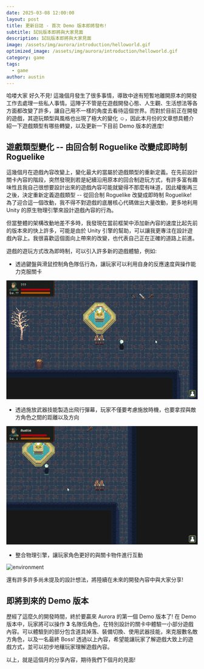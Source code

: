 ```yaml
---
date: 2025-03-08 12:00:00
layout: post
title: 更新日誌 - 首次 Demo 版本即將發布!
subtitle: 試玩版本即將與大家見面
description: 試玩版本即將與大家見面
image: /assets/img/aurora/introduction/helloworld.gif
optimized_image: /assets/img/aurora/introduction/helloworld.gif
category: game
tags:
  - game
author: austin
---
```


哈喽大家 好久不見! 這幾個月發生了很多事情，導致中途有短暫地離開原本的開發工作去處理一些私人事情。這陣子不管是在遊戲開發心態、人生觀、生活想法等各方面都改變了許多，讓自己用不一樣的角度去看待這個世界。而對於目前正在開發的遊戲，其遊玩類型與風格也出現了極大的變化 ☺️，因此本月份的文章想具體介紹一下遊戲類型有哪些轉變，以及更新一下目前 Demo 版本的進度!

## 遊戲類型變化 -- 由回合制 Roguelike 改變成即時制 Roguelike

這幾個月在遊戲內容改變上，變化最大的當屬於遊戲類型的重新定義。在先前設計關卡內容的階段，突然發現到若是紀續沿用原本的回合制遊玩方式，有許多富有趣味性且我自己很想要設計出來的遊戲內容可能就變得不那麼有味道，因此權衡再三之後，決定重新定義遊戲類型 -- 從回合制 Roguelike 改變成即時制 Roguelike! 為了迎合這一個改動，我不得不對遊戲的底層核心代碼做出大量改動，更多地利用 Unity 的原生物理引擎來設計遊戲內容的行為。

但當整體的架構改動地差不多時，我發現在當前框架中添加新內容的速度比起先前的版本來的快上許多，可能是由於 Unity 引擎的幫助，可以讓我更專注在設計遊戲內容上。我很喜歡這個面向上帶來的改變，也代表自己正在正確的道路上前進。

遊戲的遊玩方式改為即時制，可以引入許多新的遊戲體驗，例如:

- 透過鍵盤與滑鼠控制角色隊伍行為，讓玩家可以利用自身的反應速度與操作能力克服關卡

![doge](../assets/img/aurora/202503/doge.gif)

- 透過施放武器技能製造出飛行彈幕，玩家不僅要考慮施放時機，也要拿捏與敵方角色之間的距離以及方向

![shoot_and_attack](../assets/img/aurora/202503/shoot_and_attack.gif)

- 整合物理引擎，讓玩家角色更好的與關卡物件進行互動

![environment](../assets/img/aurora/202503/environment_interaction.gif)

還有許多許多尚未提及的設計想法，將陸續在未來的開發內容中與大家分享!

## 即將到來的 Demo 版本

歷經了這麼久的開發時間，終於要贏來 Aurora 的第一個 Demo 版本了! 在 Demo 版本中，玩家將可以操作 **3** 名隊伍角色，在特別設計的關卡中體驗一小部分遊戲內容。可以體驗到的部分包含道具掉落、裝備切換、使用武器技能，來克服數名敵方角色，以及一名最終 Boss! 透過以上內容，希望能讓玩家了解遊戲大致上的遊戲方式，並可以初步地穰玩家理解遊戲內容。

以上，就是這個月的分享內容，期待我們下個月的見面!